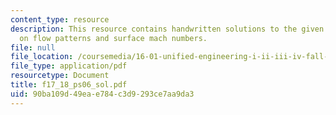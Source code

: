 ```yaml
---
content_type: resource
description: This resource contains handwritten solutions to the given problem set
  on flow patterns and surface mach numbers.
file: null
file_location: /coursemedia/16-01-unified-engineering-i-ii-iii-iv-fall-2005-spring-2006/90ba109d49eae784c3d9293ce7aa9da3_f17_18_ps06_sol.pdf
file_type: application/pdf
resourcetype: Document
title: f17_18_ps06_sol.pdf
uid: 90ba109d-49ea-e784-c3d9-293ce7aa9da3
---
```

